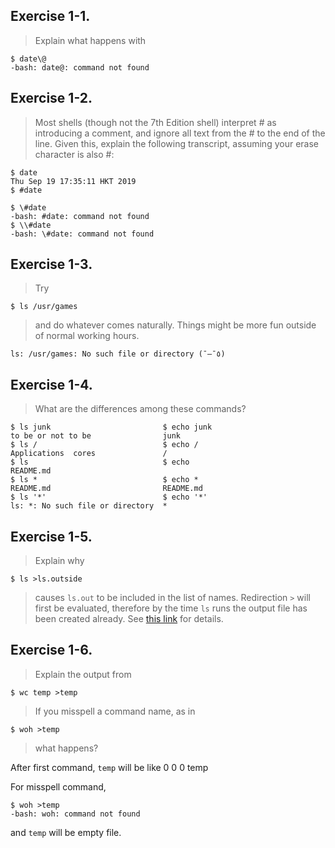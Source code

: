 ## Exercise 1-1.
> Explain what happens with
```
$ date\@
-bash: date@: command not found
```

## Exercise 1-2.
> Most shells (though not the 7th Edition shell) interpret # as introducing a comment, and ignore all text from the # to the end of the line. Given this, explain the following transcript, assuming your erase character is also #:
```
$ date
Thu Sep 19 17:35:11 HKT 2019
$ #date

$ \#date
-bash: #date: command not found
$ \\#date
-bash: \#date: command not found
```

## Exercise 1-3.
> Try
```
$ ls /usr/games
```
> and do whatever comes naturally. Things might be more fun outside of normal working hours.
```
ls: /usr/games: No such file or directory (¯―¯٥)
```

## Exercise 1-4.
> What are the differences among these commands?
```
$ ls junk                         $ echo junk
to be or not to be                junk
$ ls /                            $ echo /
Applications  cores               /
$ ls                              $ echo
README.md                         
$ ls *                            $ echo *
README.md                         README.md
$ ls '*'                          $ echo '*'
ls: *: No such file or directory  *
```

## Exercise 1-5.
> Explain why
```
$ ls >ls.outside
```
> causes `ls.out` to be included in the list of names.
Redirection `>` will first be evaluated, therefore by the time `ls` runs the output file has been created already. See [this link](https://askubuntu.com/questions/728382/why-does-ls-ls-out-cause-ls-out-to-be-included-in-list-of-names) for details.

## Exercise 1-6.
> Explain the output from
```
$ wc temp >temp
```
> If you misspell a command name, as in
```
$ woh >temp
```
> what happens?

After first command, `temp` will be like        0       0       0 temp

For misspell command,
```
$ woh >temp
-bash: woh: command not found
```
and `temp` will be empty file.
